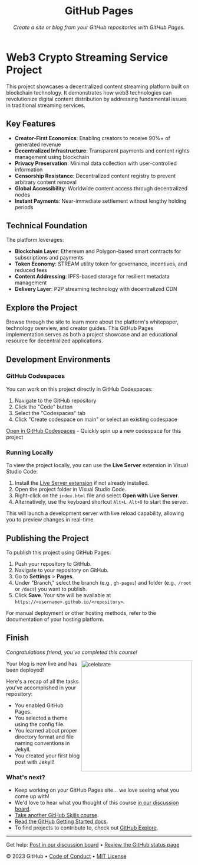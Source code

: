 <header>

<!--
  <<< Author notes: Course header >>>
  Include a 1280×640 image, course title in sentence case, and a concise description in emphasis.
  In your repository settings: enable template repository, add your 1280×640 social image, auto delete head branches.
  Add your open source license, GitHub uses MIT license.
-->

# GitHub Pages

_Create a site or blog from your GitHub repositories with GitHub Pages._

</header>

# Web3 Crypto Streaming Service Project

This project showcases a decentralized content streaming platform built on blockchain technology. It demonstrates how web3 technologies can revolutionize digital content distribution by addressing fundamental issues in traditional streaming services.

## Key Features

- **Creator-First Economics**: Enabling creators to receive 90%+ of generated revenue
- **Decentralized Infrastructure**: Transparent payments and content rights management using blockchain
- **Privacy Preservation**: Minimal data collection with user-controlled information
- **Censorship Resistance**: Decentralized content registry to prevent arbitrary content removal
- **Global Accessibility**: Worldwide content access through decentralized nodes
- **Instant Payments**: Near-immediate settlement without lengthy holding periods

## Technical Foundation

The platform leverages:

- **Blockchain Layer**: Ethereum and Polygon-based smart contracts for subscriptions and payments
- **Token Economy**: STREAM utility token for governance, incentives, and reduced fees
- **Content Addressing**: IPFS-based storage for resilient metadata management
- **Delivery Layer**: P2P streaming technology with decentralized CDN

## Explore the Project

Browse through the site to learn more about the platform's whitepaper, technology overview, and creator guides. This GitHub Pages implementation serves as both a project showcase and an educational resource for decentralized applications.

## Development Environments

### GitHub Codespaces

You can work on this project directly in GitHub Codespaces:

1. Navigate to the GitHub repository
2. Click the "Code" button
3. Select the "Codespaces" tab
4. Click "Create codespace on main" or select an existing codespace

[Open in GitHub Codespaces](https://github.com/codespaces/new?hide_repo_select=true&ref=main&repo=<REPO_ID_HERE>&machine=basicLinux32gb) - Quickly spin up a new codespace for this project

### Running Locally

To view the project locally, you can use the **Live Server** extension in Visual Studio Code:

1. Install the [Live Server extension](https://marketplace.visualstudio.com/items?itemName=ritwickdey.LiveServer) if not already installed.
2. Open the project folder in Visual Studio Code.
3. Right-click on the `index.html` file and select **Open with Live Server**.
4. Alternatively, use the keyboard shortcut `Alt+L Alt+O` to start the server.

This will launch a development server with live reload capability, allowing you to preview changes in real-time.

## Publishing the Project

To publish this project using GitHub Pages:

1. Push your repository to GitHub.
2. Navigate to your repository on GitHub.
3. Go to **Settings** > **Pages**.
4. Under "Branch," select the branch (e.g., `gh-pages`) and folder (e.g., `/root` or `/docs`) you want to publish.
5. Click **Save**. Your site will be available at `https://<username>.github.io/<repository>`.

For manual deployment or other hosting methods, refer to the documentation of your hosting platform.

<!--
  <<< Author notes: Finish >>>
  Review what we learned, ask for feedback, provide next steps.
-->

## Finish

_Congratulations friend, you've completed this course!_

<img src=https://octodex.github.com/images/constructocat2.jpg alt=celebrate width=300 align=right>

Your blog is now live and has been deployed!

Here's a recap of all the tasks you've accomplished in your repository:

- You enabled GitHub Pages.
- You selected a theme using the config file.
- You learned about proper directory format and file naming conventions in Jekyll.
- You created your first blog post with Jekyll!

### What's next?

- Keep working on your GitHub Pages site... we love seeing what you come up with!
- We'd love to hear what you thought of this course [in our discussion board](https://github.com/orgs/skills/discussions/categories/github-pages).
- [Take another GitHub Skills course](https://github.com/skills).
- [Read the GitHub Getting Started docs](https://docs.github.com/en/get-started).
- To find projects to contribute to, check out [GitHub Explore](https://github.com/explore).

<footer>

<!--
  <<< Author notes: Footer >>>
  Add a link to get support, GitHub status page, code of conduct, license link.
-->

---

Get help: [Post in our discussion board](https://github.com/orgs/skills/discussions/categories/github-pages) &bull; [Review the GitHub status page](https://www.githubstatus.com/)

&copy; 2023 GitHub &bull; [Code of Conduct](https://www.contributor-covenant.org/version/2/1/code_of_conduct/code_of_conduct.md) &bull; [MIT License](https://gh.io/mit)

</footer>
